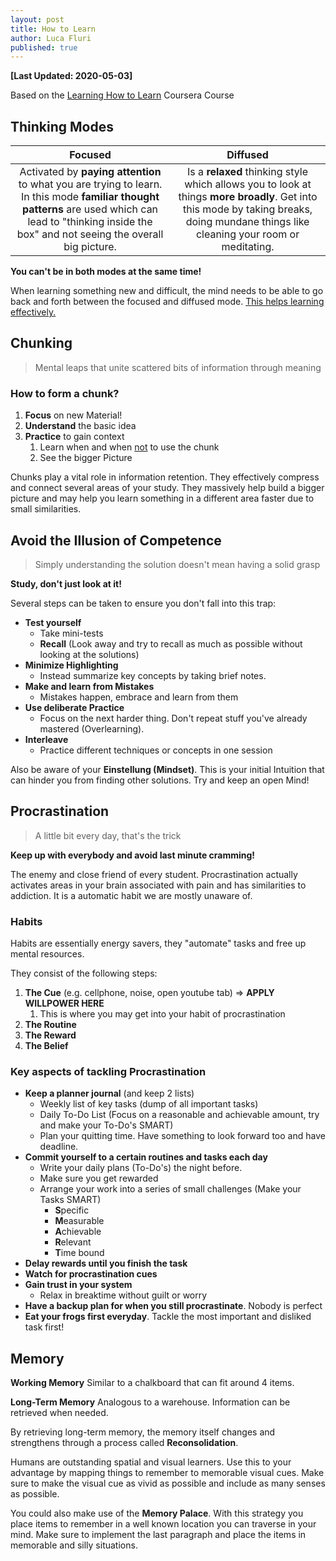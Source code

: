 ```yaml
---
layout: post
title: How to Learn
author: Luca Fluri
published: true
---
```

**[Last Updated: 2020-05-03]**



Based on the [Learning How to Learn](https://www.coursera.org/learn/learning-how-to-learn) Coursera Course



## Thinking Modes

|                           Focused                            |                           Diffused                           |
| :----------------------------------------------------------: | :----------------------------------------------------------: |
| Activated by **paying attention** to what you are trying to learn. In this mode **familiar thought patterns** are used which can lead to "thinking inside the box" and not seeing the overall big picture. | Is a **relaxed** thinking style which allows you to look at things **more broadly**. Get into this mode by taking breaks, doing mundane things like cleaning your room or meditating. |

**You can't be in both modes at the same time!**

When learning something new and difficult, the mind needs to be able to go back and forth between the focused and diffused mode. <u>This helps learning effectively.</u>



## Chunking

> Mental leaps that unite scattered bits of information through meaning

### How to form a chunk?

1. **Focus** on new Material!
2. **Understand** the basic idea
3. **Practice** to gain context
   1. Learn when and when <u>not</u> to use the chunk
   2. See the bigger Picture

Chunks play a vital role in information retention. They effectively compress and connect several areas of your study. They massively help build a bigger picture and may help you learn something in a different area faster due to small similarities.



## Avoid the Illusion of Competence

> Simply understanding the solution doesn't mean having a solid grasp

**Study, don't just look at it!**

Several steps can be taken to ensure you don't fall into this trap:

- **Test yourself**
  - Take mini-tests
  - **Recall** (Look away and try to recall as much as possible without looking at the solutions)
- **Minimize Highlighting**
  - Instead summarize key concepts by taking brief notes.
- **Make and learn from Mistakes**
  - Mistakes happen, embrace and learn from them
- **Use deliberate Practice**
  - Focus on the next harder thing. Don't repeat stuff you've already mastered (Overlearning).
- **Interleave**
  - Practice different techniques or concepts in one session



Also be aware of your **Einstellung (Mindset)**. This is your initial Intuition that can hinder you from finding other solutions. Try and keep an open Mind!



## Procrastination

> A little bit every day, that's the trick

**Keep up with everybody and avoid last minute cramming!**

The enemy and close friend of every student. Procrastination actually activates areas in your brain associated with pain and has similarities to addiction. It is a automatic habit we are mostly unaware of.

###  Habits

Habits are essentially energy savers, they "automate" tasks and free up mental resources.

They consist of the following steps:

1. **The Cue** (e.g. cellphone, noise, open youtube tab) => **APPLY WILLPOWER HERE**
   1. This is where you may get into your habit of procrastination
2. **The Routine**
3. **The Reward**
4. **The Belief**



### Key aspects of tackling Procrastination

- **Keep a planner journal** (and keep 2 lists)
  - Weekly list of key tasks (dump of all important tasks)
  - Daily To-Do List (Focus on a reasonable and achievable amount, try and make your To-Do's SMART)
  - Plan your quitting time. Have something to look forward too and have deadline.
- **Commit yourself to a certain routines and tasks each day**
  - Write your daily plans (To-Do's) the night before.
  - Make sure you get rewarded
  - Arrange your work into a series of small challenges (Make your Tasks SMART)
    - **S**pecific
    - **M**easurable
    - **A**chievable
    - **R**elevant
    - **T**ime bound
- **Delay rewards until you finish the task**
- **Watch for procrastination cues**
- **Gain trust in your system**
  - Relax in breaktime without guilt or worry
- **Have a backup plan for when you still procrastinate**. Nobody is perfect
- **Eat your frogs first everyday**. Tackle the most important and disliked task first!



## Memory

**Working Memory** Similar to a chalkboard that can fit around 4 items.

**Long-Term Memory** Analogous to a warehouse. Information can be retrieved when needed.

By retrieving long-term memory, the memory itself changes and strengthens through a process called **Reconsolidation**.

Humans are outstanding spatial and visual learners. Use this to your advantage by mapping things to remember to memorable visual cues. Make sure to make the visual cue as vivid as possible and include as many senses as possible.

You could also make use of the **Memory Palace**. With this strategy you place items to remember in a well known location you can traverse in your mind. Make sure to implement the last paragraph and place the items in memorable and silly situations.







